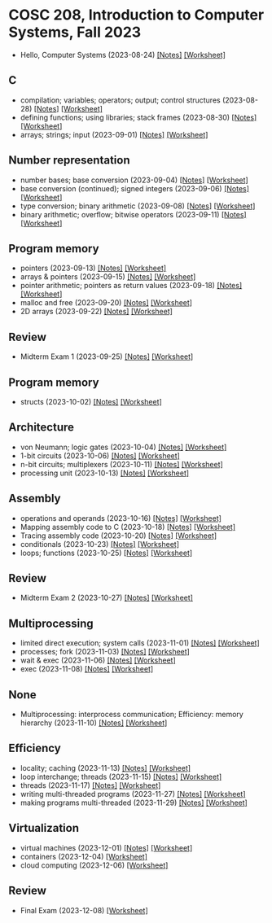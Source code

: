 # COSC 208, Introduction to Computer Systems, Fall 2023

* Hello, Computer Systems (2023-08-24) [[Notes]](2023-08-24.notes.html) 
[[Worksheet]](2023-08-24.worksheet.html)

## C
* compilation; variables; operators; output; control structures (2023-08-28) [[Notes]](2023-08-28.notes.html) 
[[Worksheet]](2023-08-28.worksheet.html)
* defining functions; using libraries; stack frames (2023-08-30) [[Notes]](2023-08-30.notes.html) 
[[Worksheet]](2023-08-30.worksheet.html)
* arrays; strings; input (2023-09-01) [[Notes]](2023-09-01.notes.html) 
[[Worksheet]](2023-09-01.worksheet.html)

## Number representation
* number bases; base conversion (2023-09-04) [[Notes]](2023-09-04.notes.html) 
[[Worksheet]](2023-09-04.worksheet.html)
* base conversion (continued); signed integers (2023-09-06) [[Notes]](2023-09-06.notes.html) 
[[Worksheet]](2023-09-06.worksheet.html)
* type conversion; binary arithmetic (2023-09-08) [[Notes]](2023-09-08.notes.html) 
[[Worksheet]](2023-09-08.worksheet.html)
*  binary arithmetic; overflow; bitwise operators (2023-09-11) [[Notes]](2023-09-11.notes.html) 
[[Worksheet]](2023-09-11.worksheet.html)

## Program memory
* pointers (2023-09-13) [[Notes]](2023-09-13.notes.html) 
[[Worksheet]](2023-09-13.worksheet.html)
* arrays & pointers (2023-09-15) [[Notes]](2023-09-15.notes.html) 
[[Worksheet]](2023-09-15.worksheet.html)
* pointer arithmetic; pointers as return values (2023-09-18) [[Notes]](2023-09-18.notes.html) 
[[Worksheet]](2023-09-18.worksheet.html)
* malloc and free (2023-09-20) [[Notes]](2023-09-20.notes.html) 
[[Worksheet]](2023-09-20.worksheet.html)
* 2D arrays (2023-09-22) [[Notes]](2023-09-22.notes.html) 
[[Worksheet]](2023-09-22.worksheet.html)

## Review
* Midterm Exam 1 (2023-09-25) [[Notes]](2023-09-25.notes.html) 
[[Worksheet]](2023-09-25.worksheet.html)

## Program memory
* structs (2023-10-02) [[Notes]](2023-10-02.notes.html) 
[[Worksheet]](2023-10-02.worksheet.html)

## Architecture
* von Neumann; logic gates (2023-10-04) [[Notes]](2023-10-04.notes.html) 
[[Worksheet]](2023-10-04.worksheet.html)
* 1-bit circuits (2023-10-06) [[Notes]](2023-10-06.notes.html) 
[[Worksheet]](2023-10-06.worksheet.html)
* n-bit circuits; multiplexers (2023-10-11) [[Notes]](2023-10-11.notes.html) 
[[Worksheet]](2023-10-11.worksheet.html)
* processing unit (2023-10-13) [[Notes]](2023-10-13.notes.html) 
[[Worksheet]](2023-10-13.worksheet.html)

## Assembly
* operations and operands (2023-10-16) [[Notes]](2023-10-16.notes.html) 
[[Worksheet]](2023-10-16.worksheet.html)
* Mapping assembly code to C (2023-10-18) [[Notes]](2023-10-18.notes.html) 
[[Worksheet]](2023-10-18.worksheet.html)
* Tracing assembly code (2023-10-20) [[Notes]](2023-10-20.notes.html) 
[[Worksheet]](2023-10-20.worksheet.html)
* conditionals (2023-10-23) [[Notes]](2023-10-23.notes.html) 
[[Worksheet]](2023-10-23.worksheet.html)
* loops; functions (2023-10-25) [[Notes]](2023-10-25.notes.html) 
[[Worksheet]](2023-10-25.worksheet.html)

## Review
* Midterm Exam 2 (2023-10-27) [[Notes]](2023-10-27.notes.html) 
[[Worksheet]](2023-10-27.worksheet.html)

## Multiprocessing
* limited direct execution; system calls (2023-11-01) [[Notes]](2023-11-01.notes.html) 
[[Worksheet]](2023-11-01.worksheet.html)
* processes; fork (2023-11-03) [[Notes]](2023-11-03.notes.html) 
[[Worksheet]](2023-11-03.worksheet.html)
* wait & exec (2023-11-06) [[Notes]](2023-11-06.notes.html) 
[[Worksheet]](2023-11-06.worksheet.html)
* exec (2023-11-08) [[Notes]](2023-11-08.notes.html) 
[[Worksheet]](2023-11-08.worksheet.html)

## None
* Multiprocessing: interprocess communication; Efficiency: memory hierarchy (2023-11-10) [[Notes]](2023-11-10.notes.html) 
[[Worksheet]](2023-11-10.worksheet.html)

## Efficiency
* locality; caching (2023-11-13) [[Notes]](2023-11-13.notes.html) 
[[Worksheet]](2023-11-13.worksheet.html)
* loop interchange; threads (2023-11-15) [[Notes]](2023-11-15.notes.html) 
[[Worksheet]](2023-11-15.worksheet.html)
* threads (2023-11-17) [[Notes]](2023-11-17.notes.html) 
[[Worksheet]](2023-11-17.worksheet.html)
* writing multi-threaded programs (2023-11-27) [[Notes]](2023-11-27.notes.html) 
[[Worksheet]](2023-11-27.worksheet.html)
* making programs multi-threaded (2023-11-29) [[Notes]](2023-11-29.notes.html) 
[[Worksheet]](2023-11-29.worksheet.html)

## Virtualization
* virtual machines (2023-12-01) [[Notes]](2023-12-01.notes.html) 
[[Worksheet]](2023-12-01.worksheet.html)
* containers (2023-12-04) [[Worksheet]](2023-12-04.worksheet.html)
* cloud computing (2023-12-06) [[Worksheet]](2023-12-06.worksheet.html)

## Review
* Final Exam (2023-12-08) [[Worksheet]](2023-12-08.worksheet.html)
